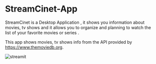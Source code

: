 # StreamCinet-App

StreamCinet is a Desktop Application , it shows you information about movies, tv shows and it allows you to organize and planning to watch the list of your favorite movies or series .


 

This app shows movies, tv shows info from the API provided by https://www.themoviedb.org.

 ![streamit](https://user-images.githubusercontent.com/79254928/210889674-0a072144-0e89-4497-8180-b376dafb5276.png)
